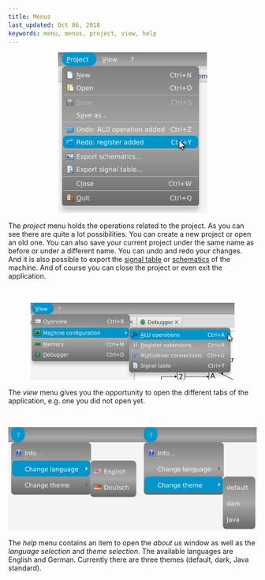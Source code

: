 ```yaml
---
title: Menus
last_updated: Oct 06, 2018
keywords: menu, menus, project, view, help
---
```


<p align="center">
  <img src="images/menu_project.png" />
</p>

The _project_ menu holds the operations related to the project. As you can see there are quite a lot possibilities.
You can create a new project or open an old one. You can also save your current project under the same name as before or under a different name. You can undo and redo your changes. And it is also possible to export the [signal table](mmsim_tab_signaltable.html) or [schematics](mmsim_tab_overview.html) of the machine. And of course you can close the project or even exit the application.


&nbsp;

<p align="center">
  <img src="images/menu_view_machine.png" />
</p>

The _view_ menu gives you the opportunity to open the different tabs of the application, e.g. one you did not open yet.


&nbsp;

<p align="center">
  <img src="images/menu_help.png" />
</p>

The _help_ menu contains an item to open the _about us_ window as well as the _language selection_ and _theme selection_. The available languages are English and German. Currently there are three themes (default, dark, Java standard).